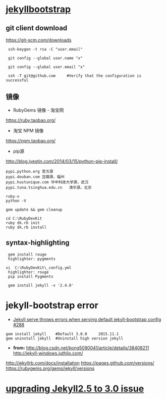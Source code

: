 
# [jekyllbootstrap](http://jekyllbootstrap.com/usage/jekyll-quick-start.html)

## git client download

 https://git-scm.com/downloads
```
 ssh-keygen -t rsa -C "user.email" 

 git config --global user.name "x"

 git config --global user.email "x"

 ssh -T git@github.com     #Verify that the configuration is successful
```
## 镜像 

* RubyGems 镜像 - 淘宝网

 https://ruby.taobao.org/


* 淘宝 NPM 镜像

 https://npm.taobao.org/

* pip源

 http://blog.iyestin.com/2014/03/15/python-pip-install/
```
pypi.python.org	官方源
pypi.douban.com	豆瓣源，福州
pypi.hustunique.com	华中科技大学源，武汉
pypi.tuna.tsinghua.edu.cn	清华源，北京
```
```
ruby-v
python -V

gem update && gem cleanup

cd C:\RubyDevKit
ruby dk.rb init
ruby dk.rb install
```
## syntax-highlighting

```
 gem install rouge  
 highlighter: pygments 
 
vi  C:\RubyDevKit\_config.yml
 highlighter: rouge
 pip install Pygments
 
 gem install jekyll -v '2.4.0'
```


# jekyll-bootstrap error
 * [Jekyll serve throws errors when serving default jekyll-bootstrap config #288](https://github.com/plusjade/jekyll-bootstrap/issues/288)

```
gem install jekyll    #Default 3.0.0     2015.11.1
gem uninstall jekyll  #Uninstall high version jekyll
```  
* **from:**
http://blog.csdn.net/kong5090041/article/details/38408211
http://jekyll-windows.juthilo.com/

http://jekyllrb.com/docs/installation
https://pages.github.com/versions/
https://rubygems.org/gems/jekyll/versions

# [upgrading Jekyll2.5 to 3.0 issue](http://m.blog.csdn.net/article/details?id=50443826)
